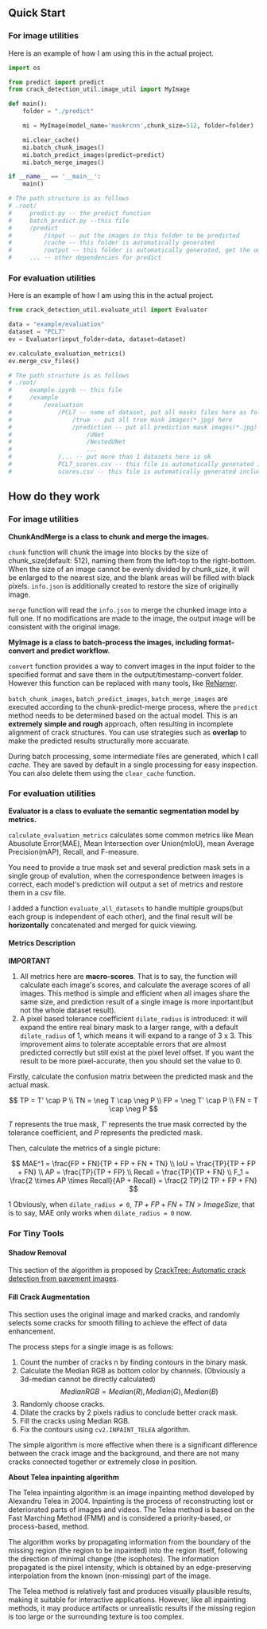 ## Quick Start

### For image utilities

Here is an example of how I am using this in the actual project.

```python
import os

from predict import predict
from crack_detection_util.image_util import MyImage

def main():
    folder = "./predict"

    mi = MyImage(model_name='maskrcnn',chunk_size=512, folder=folder)

    mi.clear_cache()
    mi.batch_chunk_images()
    mi.batch_predict_images(predict=predict)
    mi.batch_merge_images()

if __name__ == '__main__':
    main()

# The path structure is as follows
# .root/
#     predict.py -- the predict function
#     batch_predict.py --this file
#     /predict
#         /input -- put the images in this folder to be predicted
#         /cache -- this folder is automatically generated
#         /output -- this folder is automatically generated, get the outputs here
#     ... -- other dependencies for predict
```

### For evaluation utilities

Here is an example of how I am using this in the actual project.

```python
from crack_detection_util.evaluate_util import Evaluator

data = "example/evaluation"
dataset = "PCL7"
ev = Evaluator(input_folder=data, dataset=dataset)

ev.calculate_evaluation_metrics()
ev.merge_csv_files()

# The path structure is as follows
# .root/
#     example.ipynb -- this file
#     /example
#         /evaluation
#             /PCL7 -- name of dataset, put all masks files here as following rules
#                 /true -- put all true mask images(*.jpg) here
#                 /prediction -- put all prediction mask images(*.jpg) here, divided by prediction models
#                     /UNet
#                     /NestedUNet
#                     ...
#             /... -- put more than 1 datasets here is ok
#             PCL7_scores.csv -- this file is automatically generated including evaluation metrics for a single dataset and all prediction models
#             scores.csv -- this file is automatically generated including evaluation metrics for all datasets and all prediction models (merged)
```

## How do they work

### For image utilities

**ChunkAndMerge is a class to chunk and merge the images.**

`chunk` function will chunk the image into blocks by the size of chunk_size(default: 512), naming them from the left-top to the right-bottom. When the size of an image cannot be evenly divided by chunk_size, it will be enlarged to the nearest size, and the blank areas will be filled with black pixels. `info.json` is additionally created to restore the size of originally image.

`merge` function will read the `info.json` to merge the chunked image into a full one. If no modifications are made to the image, the output image will be consistent with the original image.

**MyImage is a class to batch-process the images, including format-convert and predict workflow.**

`convert` function provides a way to convert images in the input folder to the specified format and save them in the output/timestamp-convert folder. However this function can be replaced with many tools, like [ReNamer](https://www.den4b.com/products/renamer).

`batch_chunk_images`, `batch_predict_images`, `batch_merge_images` are executed according to the chunk-predict-merge process, where the `predict` method needs to be determined based on the actual model. This is an **extremely simple and rough** approach, often resulting in incomplete alignment of crack structures. You can use strategies such as **overlap** to make the predicted results structurally more accuarate.

During batch processing, some intermediate files are generated, which I call *cache*. They are saved by default in a single processing for easy inspection. You can also delete them using the `clear_cache` function.

### For evaluation utilities

**Evaluator is a class to evaluate the semantic segmentation model by metrics.**

`calculate_evaluation_metrics` calculates some common metrics like Mean Abusolute Error(MAE), Mean Intersection over Union(mIoU), mean Average Precision(mAP), Recall, and F-measure. 

You need to provide a true mask set and several prediction mask sets in a single group of evalution, when the correspondence between images is correct, each model's prediction will output a set of metrics and restore them in a csv file.

I added a function `evaluate_all_datasets` to handle multiple groups(but each group is independent of each other), and the final result will be **horizontally** concatenated and merged for quick viewing.

#### Metrics Description

**IMPORTANT**

1. All metrics here are **macro-scores**. That is to say, the function will calculate each image's scores, and calculate the average scores of all images. This method is simple and efficient when all images share the same size, and prediction result of a single image is more inportant(but not the whole dataset result).
2. A pixel based tolerance coefficient `dilate_radius` is introduced: it will expand the entire real binary mask to a larger range, with a default `dilate_radius` of 1, which means it will expand to a range of 3 x 3. This improvement aims to tolerate acceptable errors that are almost predicted correctly but still exist at the pixel level offset. If you want the result to be more pixel-accurate, then you should set the value to 0.

Firstly, calculate the confusion matrix between the predicted mask and the actual mask.

$$
TP = T' \cap P
\\
TN = \neg T \cap \neg P
\\
FP = \neg T' \cap P
\\
FN = T \cap \neg P
$$

$T$ represents the true mask, $T'$ represents the true mask corrected by the tolerance coefficient, and $P$ represents the predicted mask.

Then, calculate the metrics of a single picture:

$$
MAE^1 = \frac{FP + FN}{TP + FP + FN + TN} 
\\
IoU = \frac{TP}{TP + FP + FN}
\\
AP = \frac{TP}{TP + FP}
\\
Recall = \frac{TP}{TP + FN}
\\
F_1 = \frac{2 \times AP \times Recall}{AP + Recall} = \frac{2 TP}{2 TP + FP + FN}
$$

1 Obviously, when `dilate_radius ≠ 0`, $TP+FP+FN+TN>Image Size$, that is to say, MAE only works when `dilate_radius = 0` now.

### For Tiny Tools

#### Shadow Removal

This section of the algorithm is proposed by [CrackTree: Automatic crack detection from pavement images](https://doi.org/10.1016/j.patrec.2011.11.004).

#### Fill Crack Augmentation

This section uses the original image and marked cracks, and randomly selects some cracks for smooth filling to achieve the effect of data enhancement.

The process steps for a single image is as follows:

1. Count the number of cracks n by finding contours in the binary mask.
2. Calculate the Median RGB as bottom color by channels. (Obviously a 3d-median cannot be directly calculated) 
$$
MedianRGB = Median(R), Median(G), Median(B)
$$
3. Randomly choose cracks.
4. Dilate the cracks by 2 pixels radius to conclude better crack mask.
5. Fill the cracks using Median RGB.
6. Fix the contours using `cv2.INPAINT_TELEA` algorithm.

The simple algorithm is more effective when there is a significant difference between the crack image and the background, and there are not many cracks connected together or extremely close in position.

**About Telea inpainting algorithm**

The Telea inpainting algorithm is an image inpainting method developed by Alexandru Telea in 2004. Inpainting is the process of reconstructing lost or deteriorated parts of images and videos. The Telea method is based on the Fast Marching Method (FMM) and is considered a priority-based, or process-based, method.

The algorithm works by propagating information from the boundary of the missing region (the region to be inpainted) into the region itself, following the direction of minimal change (the isophotes). The information propagated is the pixel intensity, which is obtained by an edge-preserving interpolation from the known (non-missing) part of the image.

The Telea method is relatively fast and produces visually plausible results, making it suitable for interactive applications. However, like all inpainting methods, it may produce artifacts or unrealistic results if the missing region is too large or the surrounding texture is too complex.